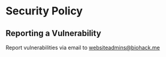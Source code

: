 # Security Policy
## Reporting a Vulnerability

Report vulnerabilities via email to websiteadmins@biohack.me
